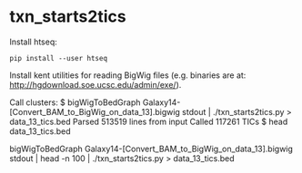txn_starts2tics
===============

Install htseq:

    pip install --user htseq

Install kent utilities for reading BigWig files (e.g. binaries are at: http://hgdownload.soe.ucsc.edu/admin/exe/).

Call clusters:
    $ bigWigToBedGraph Galaxy14-\[Convert_BAM_to_BigWig_on_data_13\].bigwig stdout | ./txn_starts2tics.py > data_13_tics.bed
    Parsed 513519 lines from input
    Called 117261 TICs
    $ head data_13_tics.bed
    
bigWigToBedGraph Galaxy14-\[Convert_BAM_to_BigWig_on_data_13\].bigwig stdout | head -n 100 | ./txn_starts2tics.py > data_13_tics.bed
